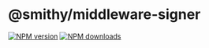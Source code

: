 # @smithy/middleware-signer

[![NPM version](https://img.shields.io/npm/v/@smithy/middleware-signer/latest.svg)](https://www.npmjs.com/package/@smithy/middleware-signer)
[![NPM downloads](https://img.shields.io/npm/dm/@smithy/middleware-signer.svg)](https://www.npmjs.com/package/@smithy/middleware-signer)
